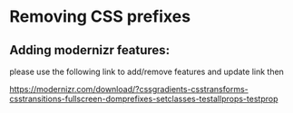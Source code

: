 # Removing CSS prefixes

## Adding modernizr features:

please use the following link to add/remove features and update link then

https://modernizr.com/download/?cssgradients-csstransforms-csstransitions-fullscreen-domprefixes-setclasses-testallprops-testprop

